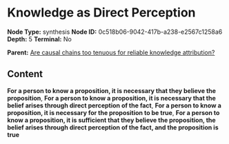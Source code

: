 # Knowledge as Direct Perception

**Node Type:** synthesis
**Node ID:** 0c518b06-9042-417b-a238-e2567c1258a6
**Depth:** 5
**Terminal:** No

**Parent:** [Are causal chains too tenuous for reliable knowledge attribution?](are-causal-chains-too-tenuous-for-reliable-knowledge-attribution-antithesis-0e228d1f-9477-4b58-8969-883901ff0d09.md)

## Content

**For a person to know a proposition, it is necessary that they believe the proposition**, **For a person to know a proposition, it is necessary that the belief arises through direct perception of the fact**, **For a person to know a proposition, it is necessary for the proposition to be true**, **For a person to know a proposition, it is sufficient that they believe the proposition, the belief arises through direct perception of the fact, and the proposition is true**
